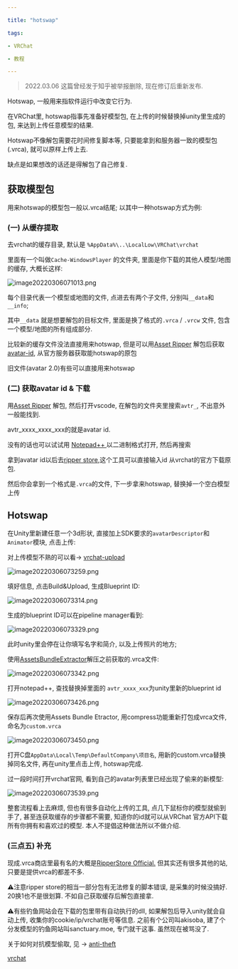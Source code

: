 ```yaml
---

title: "hotswap"

tags:

- VRChat

- 教程

---
```




> 2022.03.06 这篇曾经发于知乎被举报删除, 现在修订后重新发布.



Hotswap, 一般用来指软件运行中改变它行为. 



在VRChat里, hotswap指事先准备好模型包, 在上传的时候替换掉unity里生成的包, 来达到上传任意模型的结果.



Hotswap不像解包需要花时间修复脚本等, 只要能拿到和服务器一致的模型包(.vrca), 就可以原样上传上去. 



缺点是如果想改的话还是得解包了自己修复.



## 获取模型包



用来hotswap的模型包一般以.vrca结尾; 以其中一种hotswap方式为例:



### (一) 从缓存提取



去vrchat的缓存目录, 默认是 `%AppData%\..\LocalLow\VRChat\vrchat`



里面有一个叫做`Cache-WindowsPlayer` 的文件夹, 里面是你下载的其他人模型/地图的缓存, 大概长这样:

![image20220306071013.png](assets/image20220306071013.png)



每个目录代表一个模型或地图的文件, 点进去有两个子文件, 分别叫`__data`和`__info`;



其中`__data` 就是想要解包的目标文件, 里面是换了格式的`.vrca` / `.vrcw` 文件, 包含一个模型/地图的所有组成部分.



比较新的缓存文件没法直接用来hotswap, 但是可以用[Asset Ripper](https://link.zhihu.com/?target=https%3A//github.com/ds5678/AssetRipper) 解包后获取[avatar-id](vrc/words/avatar-id.md), 从官方服务器获取能hotswap的原包



旧文件(avatar 2.0)有些可以直接用来hotswap





### (二) 获取avatar id & 下载

用[Asset Ripper](https://link.zhihu.com/?target=https%3A//github.com/ds5678/AssetRipper) 解包, 然后打开vscode, 在解包的文件夹里搜索`avtr_`, 不出意外一般能找到. 

avtr_xxxx_xxxx_xxx的就是avatar id.



没有的话也可以试试用 [Notepad++ ](https://notepad-plus-plus.org/downloads/)以二进制格式打开, 然后再搜索



拿到avatar id以后去[ripper store](https://ripper.store/id-downloader),这个工具可以直接输入id 从vrchat的官方下载原包.



然后你会拿到一个格式是`.vrca`的文件, 下一步拿来hotswap, 替换掉一个空白模型上传 







## Hotswap

在Unity里新建任意一个3d形状, 直接加上SDK要求的`avatarDescriptor`和`Animator`模块, 点击上传:



对上传模型不熟的可以看→ [vrchat-upload](vrc/vrchat-upload.md)



![image20220306073259.png](assets/image20220306073259.png)



填好信息, 点击Build&Upload, 生成Blueprint ID:

![image20220306073314.png](assets/image20220306073314.png)



生成的blueprint ID可以在pipeline manager看到:

![image20220306073329.png](assets/image20220306073329.png)



此时unity里会停在让你填写名字和简介, 以及上传照片的地方;



使用[AssetsBundleExtractor](https://link.zhihu.com/?target=https%3A//github.com/DerPopo/UABE/releases)解压之前获取的.vrca文件:



![image20220306073342.png](assets/image20220306073342.png)



打开notepad++, 查找替换掉里面的 `avtr_xxxx_xxx`为unity里新的blueprint id

![image20220306073426.png](assets/image20220306073426.png)



保存后再次使用Assets Bundle Etractor, 用compress功能重新打包成vrca文件, 命名为`custom.vrca`



![image20220306073450.png](assets/image20220306073450.png)



打开C盘`AppData\Local\Temp\DefaultCompany\项目名`, 用新的custom.vrca替换掉同名文件, 再在unity里点击上传, hotswap完成.



过一段时间打开vrchat官网, 看到自己的avatar列表里已经出现了偷来的新模型:

![image20220306073539.png](assets/image20220306073539.png)



整套流程看上去麻烦, 但也有很多自动化上传的工具, 点几下鼠标你的模型就偷到手了, 甚至连获取缓存的步骤都不需要, 知道你的id就可以从VRChat 官方API下载所有你拥有和喜欢过的模型. 本人不提倡这种做法所以不做介绍.









### (三点五) 补充



现成.vrca商店里最有名的大概是[RipperStore Official.](https://ripper.store/index)   但其实还有很多其他的站, 只要是提供vrca的都差不多.



⚠️注意ripper store的相当一部分包有无法修复的脚本错误, 是采集的时候没搞好. 20换1也不是很划算. 不如自己获取缓存后解包直接拿.



⚠️有些钓鱼网站会在下载的包里带有自动执行的dll, 如果解包后导入unity就会自动上传, 收集你的cookie/ip/vrchat账号等信息. 之前有个公司叫akisoba, 建了个分发模型的钓鱼网站叫sanctuary.moe, 专门就干这事. 虽然现在被骂没了.



关于如何对抗模型偷取, 见 → [anti-theft](vrc/anti-theft.md)





[vrchat](vrc/vrchat.md)
